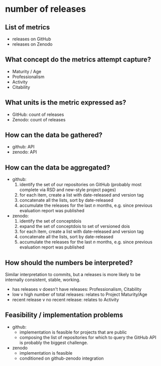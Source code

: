 # number of releases

## List of metrics

- releases on GitHub
- releases on Zenodo

## What concept do the metrics attempt capture?

- Maturity / Age
- Professionalism
- Activity
- Citability

## What units is the metric expressed as?

- GitHub: count of releases
- Zenodo: count of releases

## How can the data be gathered?

- github: API
- zenodo: API

## How can the data be aggregated?

- github: 
    1. identify the set of our repositories on GitHub (probably most complete via RSD and new-style project pages)
    1. for each item, create a list with date-released and version tag
    1. concatenate all the lists, sort by date-released
    1. accumulate the releases for the last _n_ months, e.g. since previous evaluation report was published
- zenodo: 
    1. identify the set of conceptdois
    1. expand the set of conceptdois to set of versioned dois
    1. for each item, create a list with date-released and version tag
    1. concatenate all the lists, sort by date-released
    1. accumulate the releases for the last _n_ months, e.g. since previous evaluation report was published

## How should the numbers be interpreted?

Similar interpretation to commits, but a releases is more likely to be
internally consistent, stable, working.

- has releases v doesn't have releases: Professionalism, Citability
- low v high number of total releases: relates to Project Maturity/Age
- recent release v no recent release: relates to Activity

## Feasibility / implementation problems

- github:
    - implementation is feasible for projects that are public
    - composing the list of repositories for which to query the GitHub API is probably the biggest challenge.
- zenodo
    - implementation is feasible
    - conditioned on github-zenodo integration

